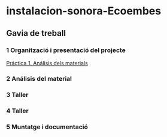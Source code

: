 # instalacion-sonora-Ecoembes

## Gavia de treball

### 1 Organització i presentació del projecte
[Práctica 1. Análisis dels materials](materials.md)
### 2 Análisis del material
### 3 Taller
### 4 Taller
### 5 Muntatge i documentació
